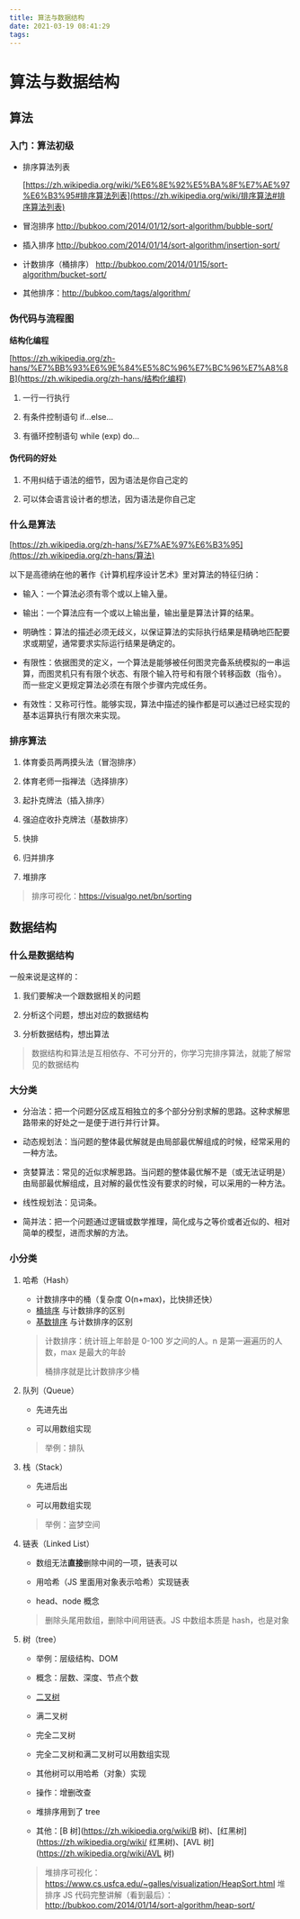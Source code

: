 ```yaml
---
title: 算法与数据结构
date: 2021-03-19 08:41:29
tags:  
---
```

# 算法与数据结构

## 算法

### 入门：算法初级

- 排序算法列表
   
   [https://zh.wikipedia.org/wiki/%E6%8E%92%E5%BA%8F%E7%AE%97%E6%B3%95#排序算法列表](https://zh.wikipedia.org/wiki/排序算法#排序算法列表)

- 冒泡排序 http://bubkoo.com/2014/01/12/sort-algorithm/bubble-sort/

- 插入排序 http://bubkoo.com/2014/01/14/sort-algorithm/insertion-sort/

- 计数排序（桶排序） http://bubkoo.com/2014/01/15/sort-algorithm/bucket-sort/

- 其他排序：http://bubkoo.com/tags/algorithm/

### 伪代码与流程图

**结构化编程**

[https://zh.wikipedia.org/zh-hans/%E7%BB%93%E6%9E%84%E5%8C%96%E7%BC%96%E7%A8%8B](https://zh.wikipedia.org/zh-hans/结构化编程)

1. 一行一行执行

2. 有条件控制语句 if...else...

3. 有循环控制语句 while (exp) do...

#### 伪代码的好处

1. 不用纠结于语法的细节，因为语法是你自己定的

2. 可以体会语言设计者的想法，因为语法是你自己定

### 什么是算法

[https://zh.wikipedia.org/zh-hans/%E7%AE%97%E6%B3%95](https://zh.wikipedia.org/zh-hans/算法)

以下是高德纳在他的著作《计算机程序设计艺术》里对算法的特征归纳：

- 输入：一个算法必须有零个或以上输入量。

- 输出：一个算法应有一个或以上输出量，输出量是算法计算的结果。

- 明确性：算法的描述必须无歧义，以保证算法的实际执行结果是精确地匹配要求或期望，通常要求实际运行结果是确定的。

- 有限性：依据图灵的定义，一个算法是能够被任何图灵完备系统模拟的一串运算，而图灵机只有有限个状态、有限个输入符号和有限个转移函数（指令）。而一些定义更规定算法必须在有限个步骤内完成任务。

- 有效性：又称可行性。能够实现，算法中描述的操作都是可以通过已经实现的基本运算执行有限次来实现。

### 排序算法

1. 体育委员两两摸头法（冒泡排序）

2. 体育老师一指禅法（选择排序）

3. 起扑克牌法（插入排序）

4. 强迫症收扑克牌法（基数排序）

5. 快排

6. 归并排序

7. 堆排序

> 排序可视化：https://visualgo.net/bn/sorting

## 数据结构

### 什么是数据结构

一般来说是这样的：

1. 我们要解决一个跟数据相关的问题

2. 分析这个问题，想出对应的数据结构

3. 分析数据结构，想出算法

> 数据结构和算法是互相依存、不可分开的，你学习完排序算法，就能了解常见的数据结构

### 大分类

- 分治法：把一个问题分区成互相独立的多个部分分别求解的思路。这种求解思路带来的好处之一是便于进行并行计算。

- 动态规划法：当问题的整体最优解就是由局部最优解组成的时候，经常采用的一种方法。

- 贪婪算法：常见的近似求解思路。当问题的整体最优解不是（或无法证明是）由局部最优解组成，且对解的最优性没有要求的时候，可以采用的一种方法。

- 线性规划法：见词条。

- 简并法：把一个问题通过逻辑或数学推理，简化成与之等价或者近似的、相对简单的模型，进而求解的方法。

### 小分类

1. 哈希（Hash）

   - 计数排序中的桶（复杂度 O(n+max)，比快排还快）
   - [桶排序](http://bubkoo.com/2014/01/15/sort-algorithm/bucket-sort/) 与计数排序的区别
   - [基数排序](http://bubkoo.com/2014/01/15/sort-algorithm/radix-sort/) 与计数排序的区别

   > 计数排序：统计班上年龄是 0-100 岁之间的人。n 是第一遍遍历的人数，max 是最大的年龄
   >
   > 桶排序就是比计数排序少桶

2. 队列（Queue）

   - 先进先出

   - 可以用数组实现

   > 举例：排队

3. 栈（Stack）

   - 先进后出

   - 可以用数组实现

   > 举例：盗梦空间

4. 链表（Linked List）

   - 数组无法**直接**删除中间的一项，链表可以

   - 用哈希（JS 里面用对象表示哈希）实现链表

   - head、node 概念

   > 删除头尾用数组，删除中间用链表。JS 中数组本质是 hash，也是对象

5. 树（tree）

   - 举例：层级结构、DOM

   - 概念：层数、深度、节点个数

   - [二叉树](https://zh.wikipedia.org/wiki/二叉树)

   - 满二叉树

   - 完全二叉树

   - 完全二叉树和满二叉树可以用数组实现

   - 其他树可以用哈希（对象）实现

   - 操作：增删改查

   - 堆排序用到了 tree

   - 其他：[B 树](https://zh.wikipedia.org/wiki/B 树)、[红黑树](https://zh.wikipedia.org/wiki/ 红黑树)、[AVL 树](https://zh.wikipedia.org/wiki/AVL 树)

   > 堆排序可视化：https://www.cs.usfca.edu/~galles/visualization/HeapSort.html
   > 堆排序 JS 代码完整讲解（看到最后）：http://bubkoo.com/2014/01/14/sort-algorithm/heap-sort/